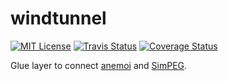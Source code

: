 # windtunnel

[![MIT License](https://img.shields.io/badge/license-MIT-blue.svg)](https://github.com/uwoseis/windtunnel/blob/master/LICENSE)
[![Travis Status](https://travis-ci.org/uwoseis/windtunnel.svg?branch=master)](https://travis-ci.org/uwoseis/windtunnel)
[![Coverage Status](https://coveralls.io/repos/uwoseis/windtunnel/badge.svg?branch=master&service=github)](https://coveralls.io/github/uwoseis/windtunnel?branch=master)

Glue layer to connect [anemoi](https://github.com/uwoseis/anemoi) and [SimPEG](https://github.com/simpeg/simpeg).

